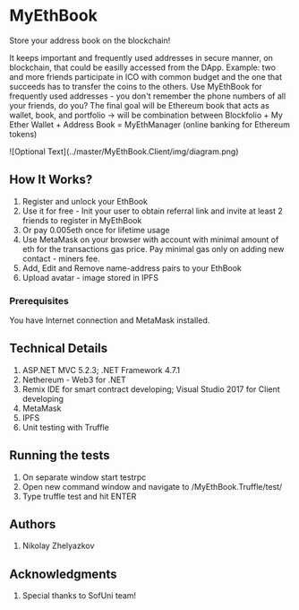  <h1>MyEthBook</h1>
 
<p>Store your address book on the blockchain!</p>

<p>It keeps important and frequently used addresses in secure manner, on blockchain, that could be easilly accessed from the DApp. Example: two and more friends participate in ICO with common budget and the one that succeeds has to transfer the coins to the others. Use MyEthBook for frequently used addresses - you don't remember the phone numbers of all your friends, do you? The final goal will be Ethereum book that acts as wallet, book, and portfolio -> will be combination between Blockfolio + My Ether Wallet + Address Book = MyEthManager (online banking for Ethereum tokens)</p>

<p>
![Optional Text](../master/MyEthBook.Client/img/diagram.png)

</p>

<h2>How It Works?</h2>
<p>
<ol>
<li>Register and unlock your EthBook</li>
<li>Use it for free - Init your user to obtain referral link and invite at least 2 friends to register in MyEthBook</li>
<li>Or pay 0.005eth once for lifetime usage</li>
<li>Use MetaMask on your browser with account with minimal amount of eth for the transactions gas price. Pay minimal gas only on adding new contact - miners fee.</li>
<li>Add, Edit and Remove name-address pairs to your EthBook</li>
<li>Upload avatar - image stored in IPFS</li>
</ol>
</p>

<h3>Prerequisites</h2>
<p>
You have Internet connection and MetaMask installed.
</p>


<h2>Technical Details</h2>
<p>
<ol>
<li>ASP.NET MVC 5.2.3; .NET Framework 4.7.1</li>
<li>Nethereum - Web3 for .NET</li>
<li>Remix IDE for smart contract developing; Visual Studio 2017 for Client developing</li>
<li>MetaMask</li>
<li>IPFS</li>
<li>Unit testing with Truffle</li>
</ol>
</p>

<h2>Running the tests</h2>
<p>
<ol>
<li>On separate window start testrpc</li>
<li>Open new command window and navigate to /MyEthBook.Truffle/test/</li>
<li>Type truffle test and hit ENTER</li>
</ol>
</p>

<h2>Authors</h2>
<p>
<ol>
<li>Nikolay Zhelyazkov</li>
</ol>
</p>


<h2>Acknowledgments</h2>
<p>
<ol>
<li>Special thanks to SofUni team!</li>
</ol>
</p>